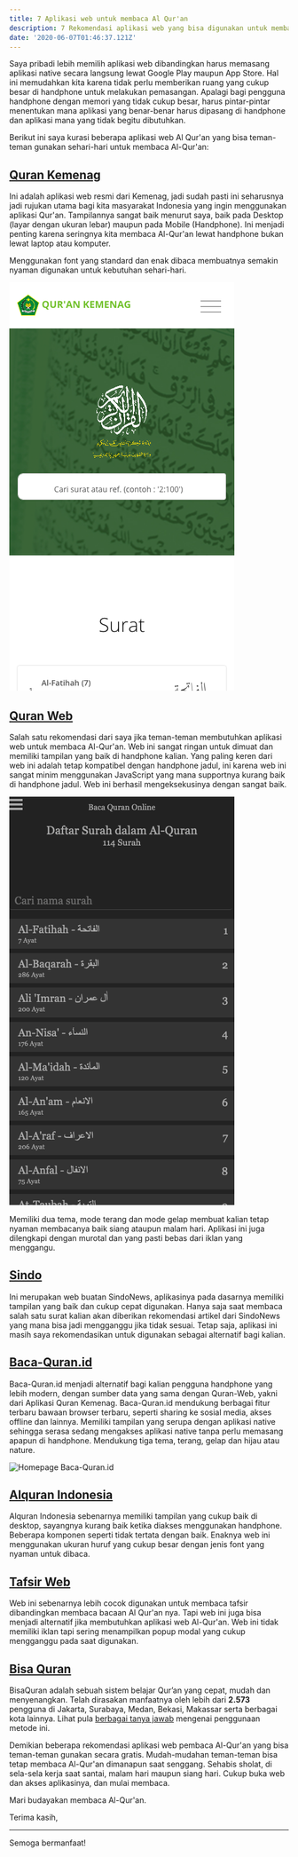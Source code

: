 ```yaml
---
title: 7 Aplikasi web untuk membaca Al Qur'an
description: 7 Rekomendasi aplikasi web yang bisa digunakan untuk membaca Al-Qur'an untuk masyarakat Indonesia
date: '2020-06-07T01:46:37.121Z'
---
```


Saya pribadi lebih memilih aplikasi web dibandingkan harus memasang aplikasi native secara langsung lewat Google Play maupun App Store.
Hal ini memudahkan kita karena tidak perlu memberikan ruang yang cukup besar di handphone untuk melakukan pemasangan.
Apalagi bagi pengguna handphone dengan memori yang tidak cukup besar, harus pintar-pintar menentukan mana aplikasi yang benar-benar harus dipasang di handphone dan aplikasi mana yang tidak begitu dibutuhkan.

Berikut ini saya kurasi beberapa aplikasi web Al Qur'an yang bisa teman-teman gunakan sehari-hari untuk membaca Al-Qur'an:

## [Quran Kemenag](https://quran.kemenag.go.id/)

Ini adalah aplikasi web resmi dari Kemenag, jadi sudah pasti ini seharusnya jadi rujukan utama bagi kita masyarakat Indonesia yang ingin menggunakan aplikasi Qur'an.
Tampilannya sangat baik menurut saya, baik pada Desktop (layar dengan ukuran lebar) maupun pada Mobile (Handphone).
Ini menjadi penting karena seringnya kita membaca Al-Qur'an lewat handphone bukan lewat laptop atau komputer.

Menggunakan font yang standard dan enak dibaca membuatnya semakin nyaman digunakan untuk kebutuhan sehari-hari.

![Homepage Quran Kemenag](quran-kemenag.png)

## [Quran Web](https://quranweb.id/)

Salah satu rekomendasi dari saya jika teman-teman membutuhkan aplikasi web untuk membaca Al-Qur'an.
Web ini sangat ringan untuk dimuat dan memiliki tampilan yang baik di handphone kalian.
Yang paling keren dari web ini adalah tetap kompatibel dengan handphone jadul, ini karena web ini sangat minim menggunakan JavaScript yang mana supportnya kurang baik di handphone jadul.
Web ini berhasil mengeksekusinya dengan sangat baik.

![Homepage QuranWeb](quran-web.png)

Memiliki dua tema, mode terang dan mode gelap membuat kalian tetap nyaman membacanya baik siang ataupun malam hari.
Aplikasi ini juga dilengkapi dengan murotal dan yang pasti bebas dari iklan yang menggangu.

## [Sindo](https://kalam.sindonews.com/quran)

Ini merupakan web buatan SindoNews, aplikasinya pada dasarnya memiliki tampilan yang baik dan cukup cepat digunakan.
Hanya saja saat membaca salah satu surat kalian akan diberikan rekomendasi artikel dari SindoNews yang mana bisa jadi mengganggu jika tidak sesuai.
Tetap saja, aplikasi ini masih saya rekomendasikan untuk digunakan sebagai alternatif bagi kalian.

## [Baca-Quran.id](https://www.baca-quran.id/)

Baca-Quran.id menjadi alternatif bagi kalian pengguna handphone yang lebih modern, dengan sumber data yang sama dengan Quran-Web, yakni dari Aplikasi Quran Kemenag.
Baca-Quran.id mendukung berbagai fitur terbaru bawaan browser terbaru, seperti sharing ke sosial media, akses offline dan lainnya.
Memiliki tampilan yang serupa dengan aplikasi native sehingga serasa sedang mengakses aplikasi native tanpa perlu memasang apapun di handphone.
Mendukung tiga tema, terang, gelap dan hijau atau nature.

![Homepage Baca-Quran.id](homepage-baca-quran.png)

## [Alquran Indonesia](https://alquran-indonesia.com)

Alquran Indonesia sebenarnya memiliki tampilan yang cukup baik di desktop, sayangnya kurang baik ketika diakses menggunakan handphone.
Beberapa komponen seperti tidak tertata dengan baik.
Enaknya web ini menggunakan ukuran huruf yang cukup besar dengan jenis font yang nyaman untuk dibaca.

## [Tafsir Web](https://tafsirweb.com/#gsc.tab=0)

Web ini sebenarnya lebih cocok digunakan untuk membaca tafsir dibandingkan membaca bacaan Al Qur'an nya.
Tapi web ini juga bisa menjadi alternatif jika membutuhkan aplikasi web Al-Qur'an.
Web ini tidak memiliki iklan tapi sering menampilkan popup modal yang cukup mengganggu pada saat digunakan.



## [Bisa Quran](https://bisaquran.com/)

BisaQuran adalah sebuah sistem belajar Qur’an yang cepat, mudah dan menyenangkan. Telah dirasakan manfaatnya oleh lebih dari **2.573** pengguna di Jakarta, Surabaya, Medan, Bekasi, Makassar serta berbagai kota lainnya. Lihat pula [berbagai tanya jawab](https://bisaquran.com/pertanyaan) mengenai penggunaan metode ini.

Demikian beberapa rekomendasi aplikasi web pembaca Al-Qur'an yang bisa teman-teman gunakan secara gratis.
Mudah-mudahan teman-teman bisa tetap membaca Al-Qur'an dimanapun saat senggang.
Sehabis sholat, di sela-sela kerja saat santai, malam hari maupun siang hari.
Cukup buka web dan akses aplikasinya, dan mulai membaca.

Mari budayakan membaca Al-Qur'an.

Terima kasih,

---

Semoga bermanfaat!
